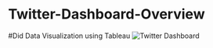 # Twitter-Dashboard-Overview
#Did Data Visualization using Tableau
![Twitter Dashboard](https://user-images.githubusercontent.com/69155879/188259603-c2024346-481b-4669-9e81-fbcc8639c47e.jpeg)
